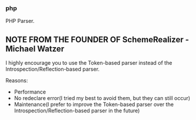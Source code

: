 ### php

PHP Parser.

## NOTE FROM THE FOUNDER OF SchemeRealizer - Michael Watzer

I highly encourage you to use the Token-based parser instead of the Introspection/Reflection-based parser.

Reasons:

 - Performance
 - No redeclare error(I tried my best to avoid them, but they can still occur)
 - Maintenance(I prefer to improve the Token-based parser over the Introspection/Reflection-based parser in the future)

